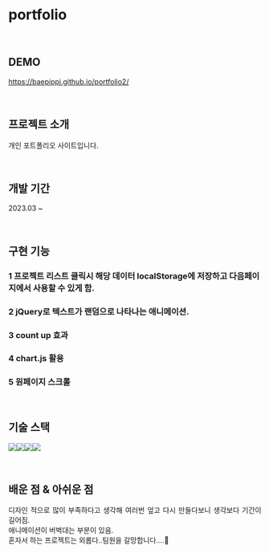 # portfolio

<br>

## DEMO

https://baepippi.github.io/portfolio2/

<br>

## 프로젝트 소개

<p align="justify">
개인 포트폴리오 사이트입니다.
</p>

<br>

## 개발 기간

<p align="justify">
2023.03 ~ 
</p>

<br>

## 구현 기능

### 1 프로젝트 리스트 클릭시 해당 데이터 localStorage에 저장하고 다음페이지에서 사용할 수 있게 함.

### 2 jQuery로 텍스트가 랜덤으로 나타나는 애니메이션.

### 3 count up 효과

### 4 chart.js 활용

### 5 원페이지 스크롤

<br>

## 기술 스택

<img src="https://img.shields.io/badge/html5-E34F26?style=for-the-badge&logo=html5&logoColor=white"><img src="https://img.shields.io/badge/css-1572B6?style=for-the-badge&logo=css3&logoColor=white"><img src="https://img.shields.io/badge/javascript-F7DF1E?style=for-the-badge&logo=javascript&logoColor=black"><img src="https://img.shields.io/badge/jquery-0769AD?style=for-the-badge&logo=jquery&logoColor=white">

<br>

## 배운 점 & 아쉬운 점

<p align="justify">
디자인 적으로 많이 부족하다고 생각해 여러번 엎고 다시 만들다보니 생각보다 기간이 길어짐.
<br>
애니메이션이 버벅대는 부분이 있음.
<br>
혼자서 하는 프로젝트는 외롭다..팀원을 갈망합니다....🥲
</p>

<br>


